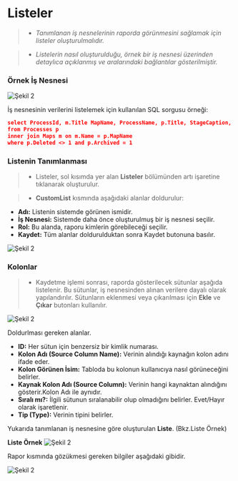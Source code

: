 # Listeler

> - _Tanımlanan iş nesnelerinin raporda görünmesini sağlamak için listeler oluşturulmalıdır._

> - _Listelerin nasıl oluşturulduğu, örnek bir iş nesnesi üzerinden detaylıca açıklanmış ve aralarındaki bağlantılar gösterilmiştir._



### Örnek İş Nesnesi


![Şekil 2](/TimyaBPM-Documents/rapor.png) 


İş nesnesinin verilerini listelemek için kullanılan SQL sorgusu örneği: 
```json
select ProcessId, m.Title MapName, ProcessName, p.Title, StageCaption, CreatedTime, UpdatedTime, DoubleField1, StringField1, StringField2 
from Processes p 
inner join Maps m on m.Name = p.MapName 
where p.Deleted <> 1 and p.Archived = 1
```
### Listenin Tanımlanması

> - Listeler, sol kısımda yer alan **Listeler** bölümünden artı işaretine tıklanarak oluşturulur.

> - **CustomList** kısmında aşağıdaki alanlar doldurulur:

- **Adı:** Listenin sistemde görünen ismidir.
- **İş Nesnesi:** Sistemde daha önce oluşturulmuş bir iş nesnesi seçilir.
- **Rol:** Bu alanda, raporu kimlerin görebileceği seçilir.
- **Kaydet:** Tüm alanlar doldurulduktan sonra Kaydet butonuna basılır.

![Şekil 2](/TimyaBPM-Documents/liste65.png) 

### Kolonlar

> - Kaydetme işlemi sonrası, raporda gösterilecek sütunlar aşağıda listelenir. Bu sütunlar, iş nesnesinden alınan verilere dayalı olarak yapılandırılır. Sütunların eklenmesi veya çıkarılması için **Ekle** ve **Çıkar** butonları kullanılır.

![Şekil 2](/TimyaBPM-Documents/liste100.png) 

Doldurlması gereken alanlar.
- **ID:** Her sütun için benzersiz bir kimlik numarası.
- **Kolon Adı (Source Column Name):** Verinin alındığı kaynağın kolon adını ifade eder.
- **Kolon Görünen İsim:** Tabloda bu kolonun kullanıcıya nasıl görüneceğini belirler.
- **Kaynak Kolon Adı (Source Column):** Verinin hangi kaynaktan alındığını gösterir.Kolon Adı ile aynıdır.
- **Sıralı mı?:** İlgili sütunun sıralanabilir olup olmadığını belirler. Evet/Hayır olarak işaretlenir.
- **Tip (Type):** Verinin tipini belirler.

Yukarıda tanımlanan iş nesnesine göre oluşturulan **Liste**. (Bkz.Liste Örnek)


**Liste Örnek**
![Şekil 2](/TimyaBPM-Documents/rapor2.png) 



Rapor kısmında gözükmesi gereken bilgiler aşağıdaki gibidir.

![Şekil 2](/TimyaBPM-Documents/rapor3.png) 

